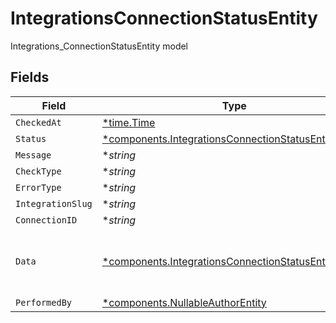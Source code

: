 # IntegrationsConnectionStatusEntity

Integrations_ConnectionStatusEntity model


## Fields

| Field                                                                                                                       | Type                                                                                                                        | Required                                                                                                                    | Description                                                                                                                 |
| --------------------------------------------------------------------------------------------------------------------------- | --------------------------------------------------------------------------------------------------------------------------- | --------------------------------------------------------------------------------------------------------------------------- | --------------------------------------------------------------------------------------------------------------------------- |
| `CheckedAt`                                                                                                                 | [*time.Time](https://pkg.go.dev/time#Time)                                                                                  | :heavy_minus_sign:                                                                                                          | N/A                                                                                                                         |
| `Status`                                                                                                                    | [*components.IntegrationsConnectionStatusEntityStatus](../../models/components/integrationsconnectionstatusentitystatus.md) | :heavy_minus_sign:                                                                                                          | N/A                                                                                                                         |
| `Message`                                                                                                                   | **string*                                                                                                                   | :heavy_minus_sign:                                                                                                          | N/A                                                                                                                         |
| `CheckType`                                                                                                                 | **string*                                                                                                                   | :heavy_minus_sign:                                                                                                          | N/A                                                                                                                         |
| `ErrorType`                                                                                                                 | **string*                                                                                                                   | :heavy_minus_sign:                                                                                                          | N/A                                                                                                                         |
| `IntegrationSlug`                                                                                                           | **string*                                                                                                                   | :heavy_minus_sign:                                                                                                          | N/A                                                                                                                         |
| `ConnectionID`                                                                                                              | **string*                                                                                                                   | :heavy_minus_sign:                                                                                                          | N/A                                                                                                                         |
| `Data`                                                                                                                      | [*components.IntegrationsConnectionStatusEntityData](../../models/components/integrationsconnectionstatusentitydata.md)     | :heavy_minus_sign:                                                                                                          | Additional unstructured data about the status check.                                                                        |
| `PerformedBy`                                                                                                               | [*components.NullableAuthorEntity](../../models/components/nullableauthorentity.md)                                         | :heavy_minus_sign:                                                                                                          | N/A                                                                                                                         |